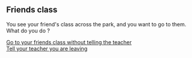 Friends class
---
You see your friend's class across the park, and you want to go to them. What 
do you do ?  

[Go to your friends class without telling the teacher](get-caught.md)   
[Tell your teacher you are leaving](still-with-your-class.md)